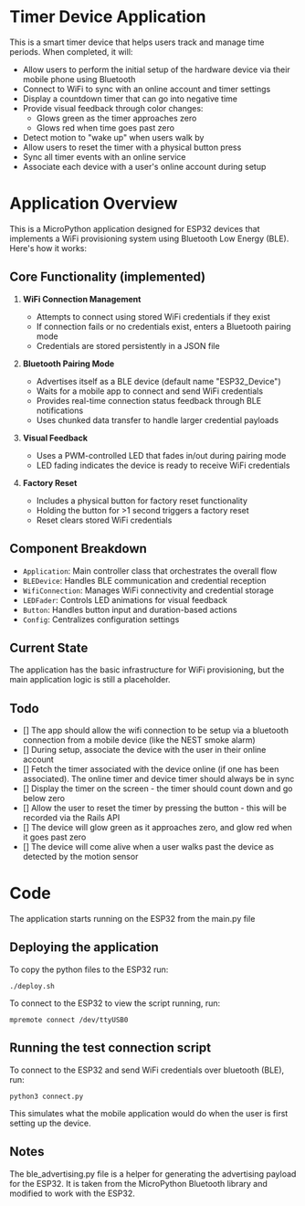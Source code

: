 # Timer Device Application

This is a smart timer device that helps users track and manage time periods. When completed, it will:

- Allow users to perform the initial setup of the hardware device via their mobile phone using Bluetooth
- Connect to WiFi to sync with an online account and timer settings
- Display a countdown timer that can go into negative time
- Provide visual feedback through color changes:
  - Glows green as the timer approaches zero
  - Glows red when time goes past zero
- Detect motion to "wake up" when users walk by
- Allow users to reset the timer with a physical button press
- Sync all timer events with an online service
- Associate each device with a user's online account during setup

# Application Overview

This is a MicroPython application designed for ESP32 devices that implements a WiFi provisioning system using Bluetooth Low Energy (BLE). Here's how it works:

## Core Functionality (implemented)

1. **WiFi Connection Management**
   - Attempts to connect using stored WiFi credentials if they exist
   - If connection fails or no credentials exist, enters a Bluetooth pairing mode
   - Credentials are stored persistently in a JSON file

2. **Bluetooth Pairing Mode**
   - Advertises itself as a BLE device (default name "ESP32_Device")
   - Waits for a mobile app to connect and send WiFi credentials
   - Provides real-time connection status feedback through BLE notifications
   - Uses chunked data transfer to handle larger credential payloads

3. **Visual Feedback**
   - Uses a PWM-controlled LED that fades in/out during pairing mode
   - LED fading indicates the device is ready to receive WiFi credentials

4. **Factory Reset**
   - Includes a physical button for factory reset functionality
   - Holding the button for >1 second triggers a factory reset
   - Reset clears stored WiFi credentials

## Component Breakdown

- `Application`: Main controller class that orchestrates the overall flow
- `BLEDevice`: Handles BLE communication and credential reception
- `WifiConnection`: Manages WiFi connectivity and credential storage
- `LEDFader`: Controls LED animations for visual feedback
- `Button`: Handles button input and duration-based actions
- `Config`: Centralizes configuration settings

## Current State

The application has the basic infrastructure for WiFi provisioning, but the main application logic is still a placeholder.

## Todo 

- [] The app should allow the wifi connection to be setup via a bluetooth connection from a mobile device (like the NEST smoke alarm)
- [] During setup, associate the device with the user in their online account
- [] Fetch the timer associated with the device online (if one has been associated). The online timer and device timer should always be in sync
- [] Display the timer on the screen - the timer should count down and go below zero
- [] Allow the user to reset the timer by pressing the button - this will be recorded via the Rails API
- [] The device will glow green as it approaches zero,  and glow red when it goes past zero
- [] The device will come alive when a user walks past the device as detected by the motion sensor


# Code

The application starts running on the ESP32 from the main.py file

## Deploying the application

To copy the python files to the ESP32 run:
```
./deploy.sh
```

To connect to the ESP32 to view the script running, run:
```
mpremote connect /dev/ttyUSB0 
```

## Running the test connection script

To connect to the ESP32 and send WiFi credentials over bluetooth (BLE), run:
```
python3 connect.py
```
This simulates what the mobile application would do when the user is first setting up the device.


## Notes

The ble_advertising.py file is a helper for generating the advertising payload for the ESP32.  It is taken from the MicroPython Bluetooth library and modified to work with the ESP32.
